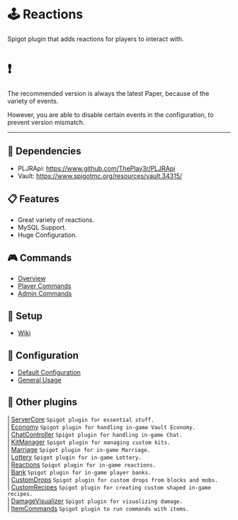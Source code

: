 # 🕹 Reactions
Spigot plugin that adds reactions for players to interact with.

# ❗ 
The recommended version is always the latest Paper, because of the variety of events.

However, you are able to disable certain events in the configuration, to prevent version mismatch.

----

## 🔧 Dependencies
- PLJRApi: https://www.github.com/ThePlay3r/PLJRApi
- Vault: https://www.spigotmc.org/resources/vault.34315/

## 📋 Features
- Great variety of reactions.
- MySQL Support.
- Huge Configuration.

## 🎮 Commands
- [Overview](https://github.com/ThePlay3r/Reactions/wiki/Commands-And-Permissions#overview)
- [Player Commands](https://github.com/ThePlay3r/Reactions/wiki/Commands-And-Permissions#player-commands)
- [Admin Commands](https://github.com/ThePlay3r/Reactions/wiki/Commands-And-Permissions#admin-commands)

## 🔎 Setup
- [Wiki](https://github.com/ThePlay3r/Reactions/wiki)

## 📁 Configuration
- [Default Configuration](https://github.com/ThePlay3r/Reactions/blob/master/src/main/resources/config.yml)
- [General Usage](https://github.com/ThePlay3r/PLJRApi/wiki#configuration)

## 📌 Other plugins
| [ServerCore](https://github.com/ThePlay3r/ServerCore) `Spigot plugin for essential stuff.` <br>
| [Economy](https://github.com/ThePlay3r/Economy) `Spigot plugin for handling in-game Vault Economy.` <br>
| [ChatController](https://github.com/ThePlay3r/ChatController) `Spigot plugin for handling in-game Chat.` <br>
| [KitManager](https://github.com/ThePlay3r/KitManager) `Spigot plugin for managing custom kits.` <br>
| [Marriage](https://github.com/ThePlay3r/Marriage) `Spigot plugin for in-game Marriage.` <br>
| [Lottery](https://github.com/ThePlay3r/Lottery) `Spigot plugin for in-game Lottery.` <br>
| [Reactions](https://github.com/ThePlay3r/Reactions) `Spigot plugin for in-game reactions.` <br>
| [Bank](https://github.com/ThePlay3r/Bank) `Spigot plugin for in-game player banks.` <br>
| [CustomDrops](https://github.com/ThePlay3r/CustomDrops) `Spigot plugin for custom drops from blocks and mobs.` <br>
| [CustomRecipes](https://github.com/ThePlay3r/CustomRecipes) `Spigot plugin for creating custom shaped in-game recipes.` <br>
| [DamageVisualizer](https://github.com/ThePlay3r/DamageVisualizer) `Spigot plugin for visualizing damage.` <br>
| [ItemCommands](https://github.com/ThePlay3r/ItemCommands) `Spigot plugin to run commands with items.` <br>

